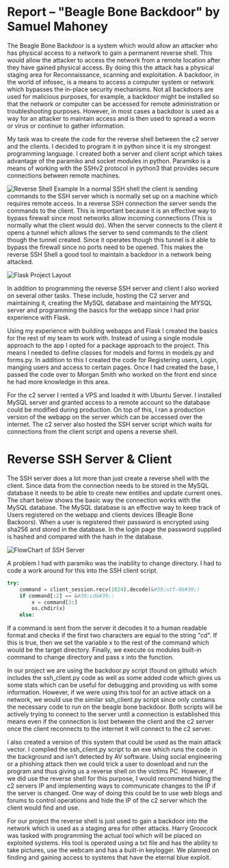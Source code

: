 # Report – &quot;Beagle Bone Backdoor&quot; by Samuel Mahoney

The Beagle Bone Backdoor is a system which would allow an attacker who has physical access to a network to gain a permanent reverse shell. This would allow the attacker to access the network from a remote location after they have gained physical access. By doing this the attack has a physical staging area for Reconnaissance, scanning and exploitation. A backdoor, in the world of infosec, is a means to access a computer system or network which bypasses the in-place security mechanisms. Not all backdoors are used for malicious purposes, for example, a backdoor might be installed so that the network or computer can be accessed for remote administration or troubleshooting purposes. However, in most cases a backdoor is used as a way for an attacker to maintain access and is then used to spread a worm or virus or continue to gather information.

My task was to create the code for the reverse shell between the c2 server and the clients. I decided to program it in python since it is my strongest programming language. I created both a server and client script which takes advantage of the paramiko and socket modules in python. Paramiko is a means of working with the SSHv2 protocol in python3 that provides secure connections between remote machines.

![Reverse Shell Example](https://github.coventry.ac.uk/mahone10/Report/blob/master/Github/report.png)
In a normal SSH shell the client is sending commands to the SSH server which is normally set up on a machine which requires remote access. In a reverse SSH connection the server sends the commands to the client. This is important because it is an effective way to bypass firewall since most networks allow incoming connections (This is normally what the client would do). When the server connects to the client it opens a tunnel which allows the server to send commands to the client though the tunnel created. Since it operates though this tunnel is it able to bypass the firewall since no ports need to be opened. This makes the reverse SSH Shell a good tool to maintain a backdoor in a network being attacked.  

![Flask Project Layout](https://github.coventry.ac.uk/mahone10/Report/blob/master/Github/layout.png)

In addition to programming the reverse SSH server and client I also worked on several other tasks. These include, hosting the C2 server and maintaining it, creating the MySQL database and maintaining the MYSQL server and programming the basics for the webapp since I had prior experience with Flask.

Using my experience with building webapps and Flask I created the basics for the rest of my team to work with. Instead of using a single module approach to the app I opted for a package approach to the project. This means I needed to define classes for models and forms in models.py and forms.py. In addition to this I created the code for Registering users, Login, manging users and access to certain pages. Once I had created the base, I passed the code over to Morgan Smith who worked on the front end since he had more knowledge in this area.

For the c2 server I rented a VPS and loaded it with Ubuntu Server. I installed MySQL server and granted access to a remote account so the database could be modified during production. On top of this, I ran a production version of the webapp on the server which can be accessed over the internet. The c2 server also hosted the SSH server script which waits for connections from the client script and opens a reverse shell.

# Reverse SSH Server &amp; Client

The SSH server does a lot more than just create a reverse shell with the client. Since data from the connection needs to be stored in the MySQL database it needs to be able to create new entities and update current ones. The chart below shows the basic way the connection works with the MySQL database. The MySQL database is an effective way to keep track of Users registered on the webapp and clients devices (Beagle Bone Backoors). When a user is registered their password is encrypted using sha256 and stored in the database. In the login page the password supplied is hashed and compared with the hash in the database.


![FlowChart of SSH Server](https://github.coventry.ac.uk/mahone10/Report/blob/master/Github/Flowchart.png)






A problem I had with paramiko was the inability to change directory. I had to code a work around for this into the SSH client script.

```python
try:
    command = client_session.recv(1024).decode(&#39;utf-8&#39;)
    if command[:2] == &#39;cd&#39;:
        x = command[3:]
        os.chdir(x)
    else:
```

If a command is sent from the server it decodes it to a human readable format and checks if the first two characters are equal to the string &quot;cd&quot;. If this is true, then we set the variable x to the rest of the command which would be the target directory. Finally, we execute os modules built-in command to change directory and pass x into the function.

In our project we are using the backdoor.py script (found on github) which includes the ssh\_client.py code as well as some added code which gives us some stats which can be useful for debugging and providing us with some information. However, if we were using this tool for an active attack on a network, we would use the similar ssh\_client.py script since only contains the necessary code to run on the beagle bone backdoor. Both scripts will be actively trying to connect to the server until a connection is established this means even if the connection is lost between the client and the c2 server once the client reconnects to the internet it will connect to the c2 server.

I also created a version of this system that could be used as the main attack vector. I complied the ssh\_client.py script to an exe which runs the code in the background and isn&#39;t detected by AV software. Using social engineering or a phishing attack then we could trick a user to download and run the program and thus giving us a reverse shell on the victims PC. However, if we did use the reverse shell for this purpose, I would recommend hiding the c2 servers IP and implementing ways to communicate changes to the IP if the server is changed. One way of doing this could be to use web blogs and forums to control operations and hide the IP of the c2 server which the client would find and use.

For our project the reverse shell is just used to gain a backdoor into the network which is used as a staging area for other attacks. Harry Groocock was tasked with programming the actual tool which will be placed on exploited systems. His tool is operated using a txt file and has the ability to take pictures, use the webcam and has a built-in keylogger. We planned on finding and gaining access to systems that have the eternal blue exploit.
